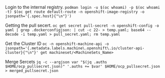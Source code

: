 Login to the internal registry.
`podman login -u $(oc whoami) -p $(oc whoami -t) $(oc get route default-route -n openshift-image-registry -o jsonpath='{.spec.host}{"\n"}')`

Getting the pull secert.
`oc get secret pull-secret -n openshift-config -o yaml | grep .dockerconfigjson: | cut -c 22- > temp.yaml; base64 --decode -i temp.yaml > pull_secret.yaml; rm temp.yaml`

Get the Cluster ID
`oc -n openshift-machine-api -o jsonpath='{.metadata.labels.machine\.openshift\.io/cluster-api-cluster}{"\n"}' get machineset/<MachineSets_Name>`

Merge Sercets
`jq -c --argjson var "$(jq .auths $HOME/ocp_pullsecret.json)" '.auths += $var' $HOME/ocp_pullsecret.json > merged_pullsecret.json`
